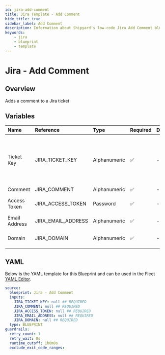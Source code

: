```yaml
---
id: jira-add-comment
title: Jira Template - Add Comment
hide_title: true
sidebar_label: Add Comment
description: Information about Shipyard's low-code Jira Add Comment blueprint. This code performs the action of adding a comment to a specific ticket in Jira 
keywords:
    - jira
    - blueprint
    - template
---
```


# Jira - Add Comment

## Overview
Adds a comment to a Jira ticket

## Variables

| Name | Reference | Type | Required | Default | Options | Description |
|:-----|:----------|:-----|:---------|:--------|:--------|:------------|
| Ticket Key | JIRA_TICKET_KEY  | Alphanumeric |:white_check_mark: | - | - | You can usually find the ticket key in the ticket's URL or in the ticket's title. It typically consists of uppercase letters, followed by a hyphen, and then a numerical value. For example, in the ticket URL "https://jira.example.com/browse/PROJ-123", the ticket key is "PROJ-123". |
| Comment | JIRA_COMMENT  | Alphanumeric |:white_check_mark: | - | - | None |
| Access Token | JIRA_ACCESS_TOKEN  | Password |:white_check_mark: | - | - | To generate a access token go to https://id.atlassian.com/manage-profile/security/api-tokens |
| Email Address | JIRA_EMAIL_ADDRESS  | Alphanumeric |:white_check_mark: | - | - | The email address associated with the Access Token |
| Domain | JIRA_DOMAIN  | Alphanumeric |:white_check_mark: | - | - | The subdomain of the jira instance for example it would be shipyard if the url is https://shipyard.atlassian.net/jira/software |


## YAML
Below is the YAML template for this Blueprint and can be used in the Fleet [YAML Editor](../../reference/fleets/yaml-editor.md).
```yaml
source:
  blueprint: Jira - Add Comment
  inputs:
    JIRA_TICKET_KEY: null ## REQUIRED
    JIRA_COMMENT: null ## REQUIRED
    JIRA_ACCESS_TOKEN: null ## REQUIRED
    JIRA_EMAIL_ADDRESS: null ## REQUIRED
    JIRA_DOMAIN: null ## REQUIRED
  type: BLUEPRINT
guardrails:
  retry_count: 1
  retry_wait: 0s
  runtime_cutoff: 1h0m0s
  exclude_exit_code_ranges:
```
